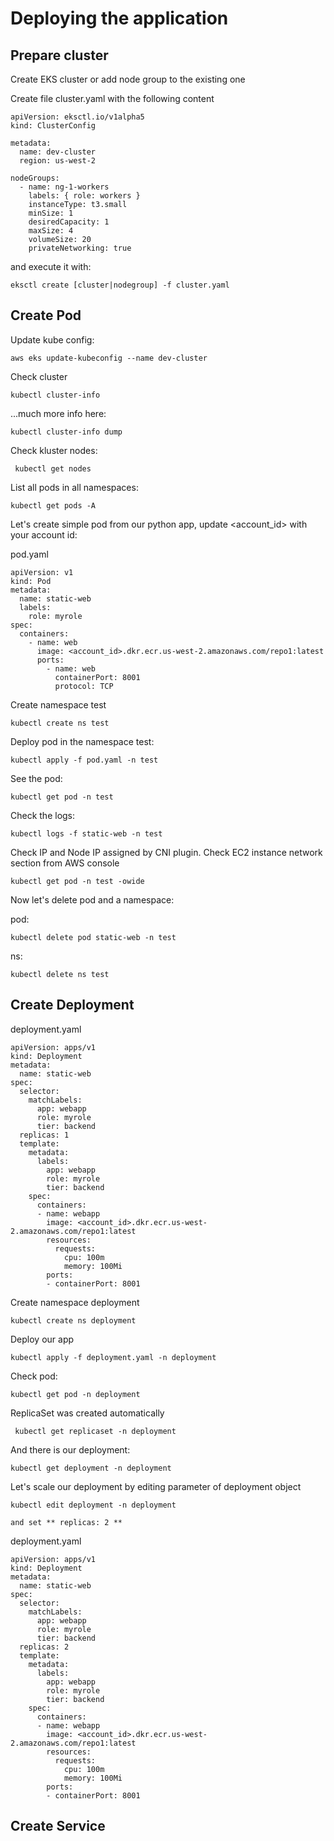 # Deploying the application


## Prepare cluster

Create EKS cluster or add node group to the existing one

Create file cluster.yaml with the following content
```
apiVersion: eksctl.io/v1alpha5
kind: ClusterConfig

metadata:
  name: dev-cluster
  region: us-west-2

nodeGroups:
  - name: ng-1-workers
    labels: { role: workers }
    instanceType: t3.small
    minSize: 1
    desiredCapacity: 1
    maxSize: 4
    volumeSize: 20
    privateNetworking: true
 ```
 
and execute it with:
```
eksctl create [cluster|nodegroup] -f cluster.yaml
```
## Create Pod

Update kube config:
```
aws eks update-kubeconfig --name dev-cluster
```
Check cluster
```
kubectl cluster-info
```

...much more info here:
```
kubectl cluster-info dump
```

Check kluster nodes:
```
 kubectl get nodes
```

List all pods in all namespaces:
```
kubectl get pods -A
```

Let's create simple pod from our python app, update <account_id> with your account id:

pod.yaml
```
apiVersion: v1
kind: Pod
metadata:
  name: static-web
  labels:
    role: myrole
spec:
  containers:
    - name: web
      image: <account_id>.dkr.ecr.us-west-2.amazonaws.com/repo1:latest
      ports:
        - name: web
          containerPort: 8001
          protocol: TCP
```

Create namespace test
```
kubectl create ns test
```

Deploy pod in the namespace test:
```
kubectl apply -f pod.yaml -n test
```
See the pod:
```
kubectl get pod -n test
```

Check the logs:
```
kubectl logs -f static-web -n test
```

Check IP and Node IP assigned by CNI plugin. Check EC2 instance network section from AWS console
```
kubectl get pod -n test -owide
```

Now let's delete pod and a namespace:

pod:
```
kubectl delete pod static-web -n test
```

ns:
```
kubectl delete ns test
```

## Create Deployment

deployment.yaml
```
apiVersion: apps/v1
kind: Deployment
metadata:
  name: static-web
spec:
  selector:
    matchLabels:
      app: webapp
      role: myrole
      tier: backend
  replicas: 1
  template:
    metadata:
      labels:
        app: webapp
        role: myrole
        tier: backend
    spec:
      containers:
      - name: webapp
        image: <account_id>.dkr.ecr.us-west-2.amazonaws.com/repo1:latest
        resources:
          requests:
            cpu: 100m
            memory: 100Mi
        ports:
        - containerPort: 8001
```

Create namespace deployment
```
kubectl create ns deployment
```

Deploy our app
```
kubectl apply -f deployment.yaml -n deployment
```

Check pod:
```
kubectl get pod -n deployment
```

ReplicaSet was created automatically
```
 kubectl get replicaset -n deployment
```

And there is our deployment:
```
kubectl get deployment -n deployment
```

Let's scale our deployment by editing <replicas> parameter of deployment object

```  
kubectl edit deployment -n deployment
  
and set ** replicas: 2 **
```
deployment.yaml
```
apiVersion: apps/v1
kind: Deployment
metadata:
  name: static-web
spec:
  selector:
    matchLabels:
      app: webapp
      role: myrole
      tier: backend
  replicas: 2 
  template:
    metadata:
      labels:
        app: webapp
        role: myrole
        tier: backend
    spec:
      containers:
      - name: webapp
        image: <account_id>.dkr.ecr.us-west-2.amazonaws.com/repo1:latest
        resources:
          requests:
            cpu: 100m
            memory: 100Mi
        ports:
        - containerPort: 8001
```
  
## Create Service
